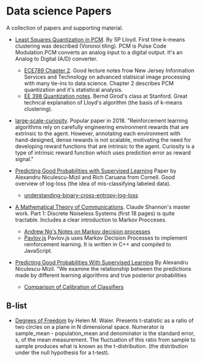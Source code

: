 # Data science Papers
A collection of papers and supporting material.

- [Least Squares Quantization in PCM](http://www-evasion.imag.fr/people/Franck.Hetroy/Teaching/ProjetsImage/2007/Bib/lloyd-1982.pdf). By SP Lloyd. First time k-means clustering was described (Voronoi tiling). PCM is Pulse Code Modulation.PCM converts an analog input to a digital output. It's an Analog to Digital (A/D) converter.
  - [ECE789 Chapter 2](https://web.njit.edu/~shi/courses/ECE789/ch2.pdf).
  Good lecture notes frow New Jersey Information Services and Technology on advanced statisical image processing with many tie-ins to data science. Chapter 2 describes PCM quantization and it's statistical analysis.
  - [EE 398 Quantization notes](https://web.stanford.edu/class/ee398a/handouts/lectures/05-Quantization.pdf). Bernd Girod's 
  class at Stanford. Great techncal explanation of Lloyd's algorithm (the basis of k-means clustering).

- [large-scale-curiosity](https://pathak22.github.io/large-scale-curiosity/). Popular paper in 2018. "Reinforcement learning algorithms rely on carefully engineering environment rewards that are extrinsic to the agent. However, annotating each environment with hand-designed, dense rewards is not scalable, motivating the need for developing reward functions that are intrinsic to the agent. Curiosity is a type of intrinsic reward function which uses prediction error as reward signal."

- [Predicting Good Probabilities with Supervised Learning](https://www.cs.cornell.edu/~alexn/papers/calibration.icml05.crc.rev3.pdf)
Paper by Alexandru Niculescu-Mizil and Rich Caruana from Cornell. 
Good overview of log-loss (the idea of mis-classifying labeled data).
  - [understanding-binary-cross-entropy-log-loss](https://towardsdatascience.com/understanding-binary-cross-entropy-log-loss-a-visual-explanation-a3ac6025181a)

- [A Mathematical Theory of Communications](http://math.harvard.edu/~ctm/home/text/others/shannon/entropy/entropy.pdf). Claude
Shannon's master work. Part 1: Discrete Noiseless Systems (first 18 pages) is quite tractable. Includes a
clear introduction to Markov Procceses.
  - [Andrew Ng's Notes on Markov decision processes](http://cs229.stanford.edu/notes/cs229-notes12.pdf) 
  - [Pavlov.js](https://github.com/NathanEpstein/Pavlov.js/) Pavlov.js uses Markov Decision Processes to implement reinforcement learning. It is written in C++ and compiled to JavaScript.

- [Predicting Good Probabilities With Supervised 
  Learning](https://www.cs.cornell.edu/~alexn/papers/calibration.icml05.crc.rev3.pdf) 
  By Alexandru Niculescu-Mizil. "We examine the relationship between the predictions
  made by different learning algorithms and
  true posterior probabilities

  - [Comparison of Calibration of Classifiers](https://scikit-learn.org/stable/auto_examples/calibration/plot_compare_calibration.html#id2)

## B-list
- [Degrees of Freedom](http://www.nohsteachers.info/pcaso/ap_statistics/PDFs/DegreesOfFreedom.pdf) by Helen M. Waler. 
Presents t-statistic as a ratio of two circles on a plane in N dimensional space. Numerator is sample_mean - population_mean 
and denominator is the standard error, s, of the mean measurement. The fluctuation of this ratio from sample to
sample produces what is known as the t-distribution. (the distribution under the null hypothesis for a t-test).
